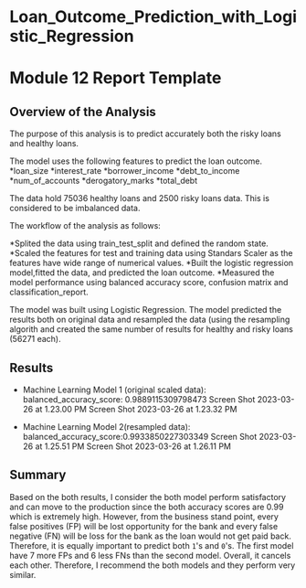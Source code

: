 # Loan_Outcome_Prediction_with_Logistic_Regression
# Module 12 Report Template

## Overview of the Analysis

The purpose of this analysis is to predict accurately both the risky loans and healthy loans.

The model uses the following features to predict the loan outcome.
*loan_size
*interest_rate
*borrower_income
*debt_to_income
*num_of_accounts
*derogatory_marks
*total_debt

The data hold 75036 healthy loans and 2500 risky loans data. This is considered to be imbalanced data.

The workflow of the analysis as follows:

*Splited the data using train_test_split and defined the random state.
*Scaled the features for test and training data using Standars Scaler as the features have wide range of numerical values.
*Built the logistic regression model,fitted the data, and predicted the loan outcome.
*Measured the model performance using balanced accuracy score, confusion matrix and classification_report.

The model was built using Logistic Regression. The model predicted the results both on original data and resampled the data (using the resampling algorith and created the same number of results for healthy and risky loans (56271 each).

## Results

* Machine Learning Model 1 (original scaled data):
  balanced_accuracy_score: 0.9889115309798473
  Screen Shot 2023-03-26 at 1.23.00 PM
  Screen Shot 2023-03-26 at 1.23.32 PM



* Machine Learning Model 2(resampled data):
  balanced_accuracy_score:0.9933850227303349
  Screen Shot 2023-03-26 at 1.25.51 PM
  Screen Shot 2023-03-26 at 1.26.11 PM

## Summary


Based on the both results, I consider the both model perform satisfactory and can move to the production since the both accuracy scores are 0.99 which is extremely high. However, from the business stand point, every false positives (FP) will be lost opportunity for the bank and every false negative (FN) will be loss for the bank as the loan would not get paid back. Therefore, it is equally important to predict both `1`'s and `0`'s. The first model have 7 more FPs and 6 less FNs than the second model. Overall, it cancels each other. Therefore, I recommend the both models and they perform very similar.


